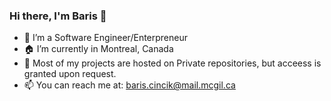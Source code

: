 ### Hi there, I'm Baris 👋


- 🔭 I’m a Software Engineer/Enterpreneur
- 🏠 I’m currently in Montreal, Canada
- 🌱 Most of my projects are hosted on Private repositories, but acceess is granted upon request.
- 📫 You can reach me at: baris.cincik@mail.mcgil.ca
